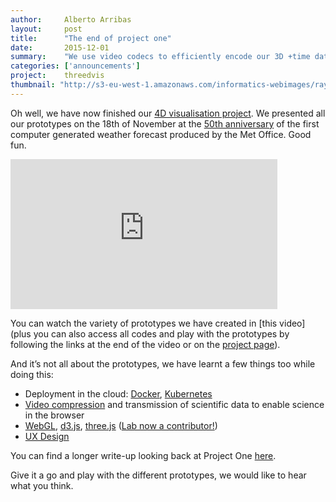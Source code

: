```yaml
---
author:     Alberto Arribas
layout:     post
title:      "The end of project one"
date:       2015-12-01
summary:    "We use video codecs to efficiently encode our 3D +time data"
categories: ['announcements']
project:    threedvis
thumbnail: "http://s3-eu-west-1.amazonaws.com/informatics-webimages/rays.jpg"
---
```


Oh well, we have now finished our [4D visualisation project](http://www.informaticslab.co.uk/projects/three-d-vis.html). We presented all our prototypes on the 18th of November at the [50th anniversary](http://www.metoffice.gov.uk/research/modelling-systems/unified-model/weather-forecasting/nwpfifty) of the first computer generated weather forecast produced by the Met Office. Good fun.

<iframe width="427" height="240" src="https://www.youtube.com/embed/pzvk1ZNMvFY" frameborder="0" allowfullscreen></iframe>

You can watch the variety of prototypes we have created in [this video] (plus you can also access all codes and play with the prototypes by following the links at the end of the video or on the [project page]()).

And it’s not all about the prototypes, we have learnt a few things too while doing this:

* Deployment in the cloud: [Docker](http://www.informaticslab.co.uk/lab-school/2015/06/24/lab-school-docker.html), [Kubernetes](http://www.informaticslab.co.uk/infrastructure/2015/10/01/building-with-kubernetes.html)
* [Video compression](http://www.informaticslab.co.uk/technical/2015/10/05/data-encoding.html) and transmission of scientific data to enable science in the browser
* [WebGL](http://www.webgl.com/), [d3.js](http://d3js.org/), [three.js](http://threejs.org/) ([Lab now a contributor!](https://github.com/mrdoob/three.js/pull/7527))
* [UX Design](http://www.informaticslab.co.uk/lab-school/2015/07/30/lab-school-design.html)

You can find a longer write-up looking back at Project One [here]().

Give it a go and play with the different prototypes, we would like to hear what you think.